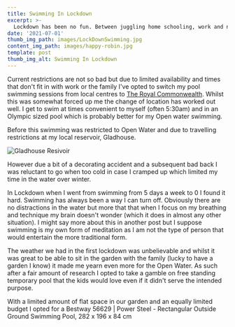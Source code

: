 ```yaml
---
title: Swimming In Lockdown
excerpt: >-
  Lockdown has been no fun. Between juggling home schooling, work and not being able to easily get out for a swim I took matters into my own hands.
date: '2021-07-01'
thumb_img_path: images/LockDownSwimming.jpg
content_img_path: images/happy-robin.jpg
template: post
thumb_img_alt: Swimming In Lockdown
---
```


Current restrictions are not so bad but due to limited availability and times that don't fit in with work or the family I've opted to switch my pool swimming sessions from local centres to [The Royal Commonwealth](https://en.wikipedia.org/wiki/Royal_Commonwealth_Pool). Whilst this was somewhat forced up me the change of location has worked out well. I get to swim at times convenient to myself (often 5:30am) and in an Olympic sized pool which is probably better for my Open water swimming.

Before this swimming was restricted to Open Water and due to travelling restrictions at my local reservoir, Gladhouse. 

![Gladhouse Resivoir](/images/GladhouseResivoir.jpg)

However due a bit of a decorating accident and a subsequent bad back I was reluctant to go when too cold in case I cramped up which limited my time in the water over winter.

In Lockdown when I went from swimming from 5 days a week to 0 I found it hard. Swimming has always been a way I can turn off. Obviously there are no distractions in the water but more that that when I focus on my breathing and technique my brain doesn't wonder (which it does in almost any other situation). I might say more about this in another post but I suppose swimming is my own form of meditation as I am not the type of person that would entertain the more traditional form.

The weather we had in the first lockdown was unbelievable and whilst it was great to be able to sit in the garden with the family (lucky to have a garden I know) it made me yearn even more for the Open Water. As such after a fair amount of research I opted to take a gamble on free standing temporary pool that the kids would love even if it didn't serve the intended purpose. 

With a limited amount of flat space in our garden and an equally limited budget I opted for a Bestway 56629 | Power Steel - Rectangular Outside Ground Swimming Pool, 282 x 196 x 84 cm